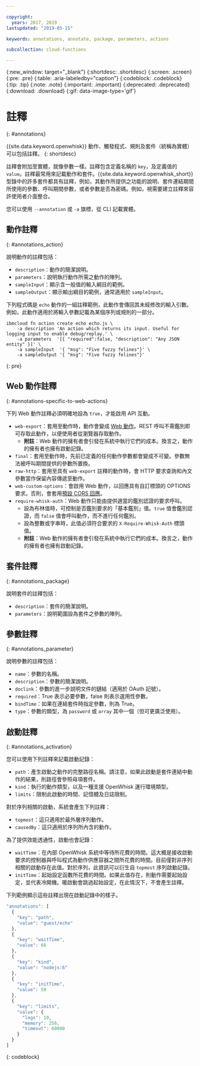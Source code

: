```yaml
---

copyright:
  years: 2017, 2019
lastupdated: "2019-05-15"

keywords: annotations, annotate, package, parameters, actions

subcollection: cloud-functions

---
```


{:new_window: target="_blank"}
{:shortdesc: .shortdesc}
{:screen: .screen}
{:pre: .pre}
{:table: .aria-labeledby="caption"}
{:codeblock: .codeblock}
{:tip: .tip}
{:note: .note}
{:important: .important}
{:deprecated: .deprecated}
{:download: .download}
{:gif: data-image-type='gif'}

# 註釋
{: #annotations}

{{site.data.keyword.openwhisk}} 動作、觸發程式、規則及套件（統稱為實體）可以包括註釋。
{: shortdesc}

註釋會附加至實體，就像參數一樣。註釋包含定義名稱的 `key`，及定義值的 `value`。註釋最常用來記載動作和套件。{{site.data.keyword.openwhisk_short}} 型錄中的許多套件都具有註釋，例如，其動作所提供之功能的說明、套件連結期間所使用的參數、呼叫期間參數，或者參數是否為密碼。例如，視需要建立註釋來容許使用者介面整合。

您可以使用 `--annotation` 或 `-a` 旗標，從 CLI 記載實體。

## 動作註釋
{: #annotations_action}

說明動作的註釋包括：

- `description`：動作的簡潔說明。
- `parameters`：說明執行動作所需之動作的陣列。
- `sampleInput`：顯示含一般值的輸入綱目的範例。
- `sampleOutput`：顯示輸出綱目的範例，通常適用於 `sampleInput`。



下列程式碼是 `echo` 動作的一組註釋範例，此動作會傳回其未經修改的輸入引數。例如，此動作適用於將輸入參數記載為某個序列或規則的一部分。

```
ibmcloud fn action create echo echo.js \
    -a description 'An action which returns its input. Useful for logging input to enable debug/replay.' \
    -a parameters  '[{ "required":false, "description": "Any JSON entity" }]' \
    -a sampleInput  '{ "msg": "Five fuzzy felines"}' \
    -a sampleOutput '{ "msg": "Five fuzzy felines"}'
```
{: pre}

## Web 動作註釋
{: #annotations-specific-to-web-actions}

下列 Web 動作註釋必須明確地設為 `true`，才能啟用 API 互動。

- `web-export`：套用至動作時，動作會變成 [Web 動作](/docs/openwhisk?topic=cloud-functions-actions_web)。REST 呼叫不需鑑別即可存取此動作，以便使用者從瀏覽器存取動作。
    * **附註**：Web 動作的擁有者會引發在系統中執行它們的成本。換言之，動作的擁有者也擁有啟動記錄。
- `final`：套用至動作時，先前已定義的任何動作參數都會變成不可變。參數無法被呼叫期間提供的參數所置換。
- `raw-http`：套用至具有 `web-export` 註釋的動作時，會 HTTP 要求查詢和內文參數當作保留內容傳遞至動作。
- `web-custom-options`：會啟用 Web 動作，以回應具有自訂標頭的 OPTIONS 要求。否則，會套用[預設 CORS 回應](/docs/openwhisk?topic=cloud-functions-actions_web#actions_web_options)。
- `require-whisk-auth`：Web 動作只能由提供適當的鑑別認證的要求呼叫。
    * 設為布林值時，可控制是否鑑別要求的「基本鑑別」值。`true` 值會鑑別認證，而 `false` 值會呼叫動作，而不進行任何鑑別。
    * 設為整數或字串時，此值必須符合要求的 `X-Require-Whisk-Auth` 標頭值。
    * **附註**：Web 動作的擁有者會引發在系統中執行它們的成本。換言之，動作的擁有者也擁有啟動記錄。

## 套件註釋
{: #annotations_package}

說明套件的註釋包括：

- `description`：套件的簡潔說明。
- `parameters`：說明範圍設為套件之參數的陣列。

## 參數註釋
{: #annotations_parameter}

說明參數的註釋包括：

- `name`：參數的名稱。
- `description`：參數的簡潔說明。
- `doclink`：參數的進一步說明文件的鏈結（適用於 OAuth 記號）。
- `required`：True 表示必要參數，false 則表示選用性參數。
- `bindTime`：如果在連結套件時指定參數，則為 True。
- `type`：參數的類型，為 `password` 或 `array` 其中一個（但可更廣泛使用）。

## 啟動註釋
{: #annotations_activation}

您可以使用下列註釋來記載啟動記錄：

- `path`：產生啟動之動作的完整路徑名稱。請注意，如果此啟動是套件連結中動作的結果，則路徑會參照母項套件。
- `kind`：執行的動作類型，以及一種支援 OpenWhisk 運行環境類型。
- `limits`：限制此啟動的時間、記憶體及日誌限制。

對於序列相關的啟動，系統會產生下列註釋：

- `topmost`：這只適用於最外層序列動作。
- `causedBy`：這只適用於序列所內含的動作。

為了提供效能透通性，啟動也會記錄：

- `waitTime`：在內部 OpenWhisk 系統中等待所花費的時間。這大概是接收啟動要求的控制器與呼叫程式為動作供應容器之間所花費的時間。目前僅對非序列相關的啟動存在此值。對於序列，此資訊可以衍生自 `topmost` 序列啟動記錄。
- `initTime`：起始設定函數所花費的時間。如果此值存在，則動作需要起始設定，並代表冷開機。暖啟動會跳過起始設定，在此情況下，不會產生註釋。

下列範例顯示這些註釋出現在啟動記錄中的樣子。

```javascript
"annotations": [
  {
    "key": "path",
    "value": "guest/echo"
  },
  {
    "key": "waitTime",
    "value": 66
  },
  {
    "key": "kind",
    "value": "nodejs:6"
  },
  {
    "key": "initTime",
    "value": 50
  },
  {
    "key": "limits",
    "value": {
      "logs": 10,
      "memory": 256,
      "timeout": 60000
    }
  }
]
```
{: codeblock}

